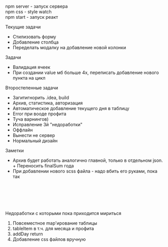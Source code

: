 npm server - запуск сервера \
npm css - style watch \
npm start - запуск реакт

Текущие задачи
* Стилизовать форму
* Добавление столбца
* Переделать модалку на добавление новой колонки

Задачи
* Валидация ячеек
* При создании value мб больше 4х, переписать добавление нового пункта на цикл

Второстепенные задачи
* Загитигнорить .idea, build
* Архив, статистика, авторизация
* Автоматическое добавление текущего дня в таблицу
* Error при вооде профита
* Туча варнингов)
* Исправление 3й "недоработки"
* Оффлайн
* Вынести не сервер
* Нормальный дизайн

Заметки
* Архив будет работать аналогично главной, только в отдельном json. + Переносить finalSum года
* При добавлении нового scss файла - надо вбить его руками, пока так



\
\
\
\
\
Недоработки с которыми пока приходится мириться
1. Повсеместное map'ирование таблицы
2. tableItem в т.ч. для месяца и профита
3. addDay return
4. Добавление css файлов вручную